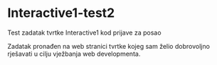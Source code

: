 # Interactive1-test2
Test zadatak tvrtke Interactive1 kod prijave za posao

Zadatak pronađen na web stranici tvrtke kojeg sam želio dobrovoljno rješavati u cilju vježbanja web developmenta.
